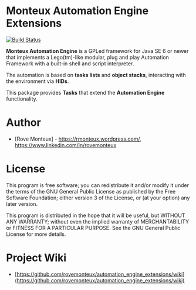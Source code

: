 **Monteux Automation Engine Extensions**
====================

[![Build Status](https://api.travis-ci.org/rovemonteux/automation_engine_extensions.svg?branch=master)](https://travis-ci.org/rovemonteux/automation_engine_extensions/)

**Monteux Automation Engine** is a GPLed framework for Java SE 6 or newer that implements a Lego(tm)-like modular, plug and play Automation Framework with a built-in shell and script interpreter.

The automation is based on **tasks lists** and **object stacks**, interacting with the environment via **HIDs**. 

This package provides **Tasks** that extend the **Automation Engine** functionality.

Author
======

* [Rove Monteux] - <https://rmonteux.wordpress.com/>, <https://www.linkedin.com/in/rovemonteux>

License
=======

This program is free software; you can redistribute it and/or modify it under the terms of the GNU General Public License as published by the Free Software Foundation; either version 3 of the License, or (at your option) any later version.

This program is distributed in the hope that it will be useful, but WITHOUT ANY WARRANTY; without even the implied warranty of MERCHANTABILITY or FITNESS FOR A PARTICULAR PURPOSE. See the GNU General Public License for more details.

Project Wiki
============

* [https://github.com/rovemonteux/automation_engine_extensions/wiki](https://github.com/rovemonteux/automation_engine_extensions/wiki)
